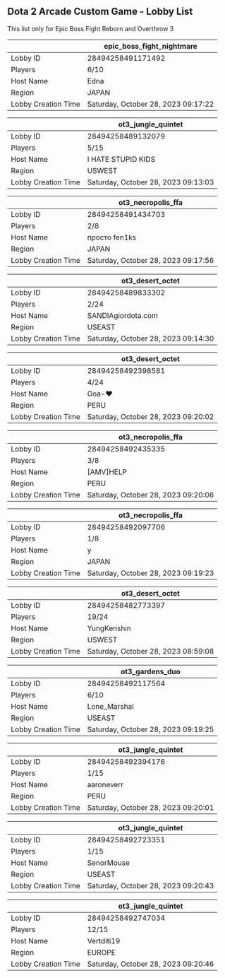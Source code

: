## Dota 2 Arcade Custom Game - Lobby List

This list only for Epic Boss Fight Reborn and Overthrow 3

|  | epic_boss_fight_nightmare |
| ------ | ------ |
| Lobby ID | 28494258491171492 |
| Players | 6/10 |
| Host Name | Edna |
| Region | JAPAN |
| Lobby Creation Time | Saturday, October 28, 2023 09:17:22 |


|  | ot3_jungle_quintet |
| ------ | ------ |
| Lobby ID | 28494258489132079 |
| Players | 5/15 |
| Host Name | I HATE STUPID KIDS |
| Region | USWEST |
| Lobby Creation Time | Saturday, October 28, 2023 09:13:03 |


|  | ot3_necropolis_ffa |
| ------ | ------ |
| Lobby ID | 28494258491434703 |
| Players | 2/8 |
| Host Name | просто fen1ks |
| Region | JAPAN |
| Lobby Creation Time | Saturday, October 28, 2023 09:17:56 |


|  | ot3_desert_octet |
| ------ | ------ |
| Lobby ID | 28494258489833302 |
| Players | 2/24 |
| Host Name | SANDIAgiordota.com |
| Region | USEAST |
| Lobby Creation Time | Saturday, October 28, 2023 09:14:30 |


|  | ot3_desert_octet |
| ------ | ------ |
| Lobby ID | 28494258492398581 |
| Players | 4/24 |
| Host Name | Goa-♥ |
| Region | PERU |
| Lobby Creation Time | Saturday, October 28, 2023 09:20:02 |


|  | ot3_necropolis_ffa |
| ------ | ------ |
| Lobby ID | 28494258492435335 |
| Players | 3/8 |
| Host Name | [AMV]HELP |
| Region | PERU |
| Lobby Creation Time | Saturday, October 28, 2023 09:20:06 |


|  | ot3_necropolis_ffa |
| ------ | ------ |
| Lobby ID | 28494258492097706 |
| Players | 1/8 |
| Host Name | у |
| Region | JAPAN |
| Lobby Creation Time | Saturday, October 28, 2023 09:19:23 |


|  | ot3_desert_octet |
| ------ | ------ |
| Lobby ID | 28494258482773397 |
| Players | 19/24 |
| Host Name | YungKenshin |
| Region | USWEST |
| Lobby Creation Time | Saturday, October 28, 2023 08:59:08 |


|  | ot3_gardens_duo |
| ------ | ------ |
| Lobby ID | 28494258492117564 |
| Players | 6/10 |
| Host Name | Lone_Marshal |
| Region | USEAST |
| Lobby Creation Time | Saturday, October 28, 2023 09:19:25 |


|  | ot3_jungle_quintet |
| ------ | ------ |
| Lobby ID | 28494258492394176 |
| Players | 1/15 |
| Host Name | aaroneverr |
| Region | PERU |
| Lobby Creation Time | Saturday, October 28, 2023 09:20:01 |


|  | ot3_jungle_quintet |
| ------ | ------ |
| Lobby ID | 28494258492723351 |
| Players | 1/15 |
| Host Name | SenorMouse |
| Region | USEAST |
| Lobby Creation Time | Saturday, October 28, 2023 09:20:43 |


|  | ot3_jungle_quintet |
| ------ | ------ |
| Lobby ID | 28494258492747034 |
| Players | 12/15 |
| Host Name | Vertditi19 |
| Region | EUROPE |
| Lobby Creation Time | Saturday, October 28, 2023 09:20:46 |


